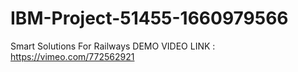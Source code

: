 # IBM-Project-51455-1660979566
Smart Solutions For Railways
DEMO VIDEO LINK : https://vimeo.com/772562921
